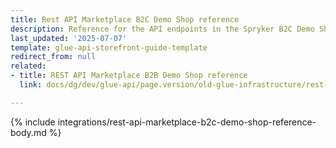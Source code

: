 ```yaml
---
title: Rest API Marketplace B2C Demo Shop reference
description: Reference for the API endpoints in the Spryker B2C Demo Shop Marketplace.
last_updated: '2025-07-07'
template: glue-api-storefront-guide-template
redirect_from: null
related:
- title: REST API Marketplace B2B Demo Shop reference
  link: docs/dg/dev/glue-api/page.version/old-glue-infrastructure/rest-api-marketplace-b2b-demo-shop-reference.html

---
```


{% include integrations/rest-api-marketplace-b2c-demo-shop-reference-body.md %}
